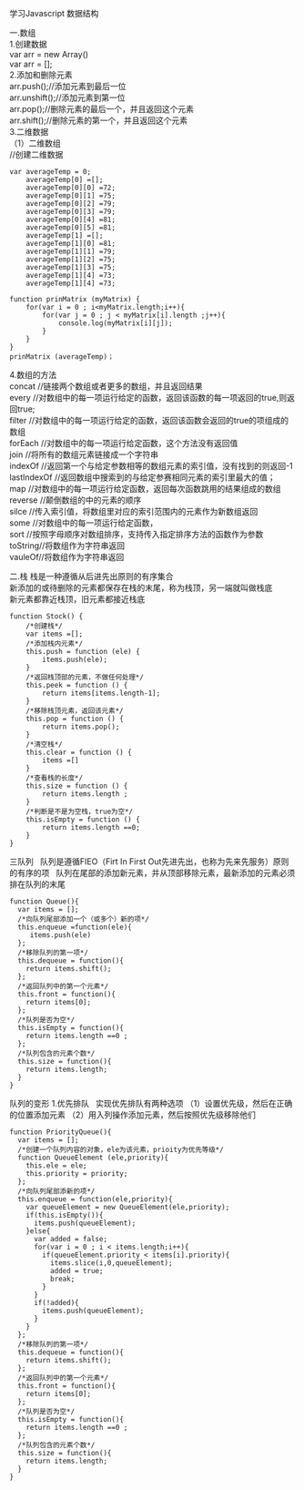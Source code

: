学习Javascript 数据结构  

一.数组      
1.创建数据  
var arr = new Array()   
var arr = [];   
2.添加和删除元素  
arr.push();//添加元素到最后一位  
arr.unshift();//添加元素到第一位  
arr.pop();//删除元素的最后一个，并且返回这个元素  
arr.shift();//删除元素的第一个，并且返回这个元素  
3.二维数据  
（1）二维数组   
//创建二维数据  
````
var averageTemp = 0;    
    averageTemp[0] =[];     
    averageTemp[0][0] =72;  
    averageTemp[0][1] =75;  
    averageTemp[0][2] =79;  
    averageTemp[0][3] =79;  
    averageTemp[0][4] =81;  
    averageTemp[0][5] =81;  
    averageTemp[1] =[];         
    averageTemp[1][0] =81;  
    averageTemp[1][1] =79;  
    averageTemp[1][2] =75;  
    averageTemp[1][3] =75;  
    averageTemp[1][4] =73;  
    averageTemp[1][4] =73;  
    
function prinMatrix (myMatrix) {
    for(var i = 0 ; i<myMatrix.length;i++){
        for(var j = 0 ; j < myMatrix[i].length ;j++){
            console.log(myMatrix[i][j]);
        }
    }
}
prinMatrix (averageTemp)；
````

4.数组的方法  
concat //链接两个数组或者更多的数组，并且返回结果  
every //对数组中的每一项运行给定的函数，返回该函数的每一项返回的true,则返回true;  
filter //对数组中的每一项运行给定的函数，返回该函数会返回的true的项组成的数组  
forEach //对数组中的每一项运行给定函数，这个方法没有返回值  
join //将所有的数组元素链接成一个字符串  
indexOf //返回第一个与给定参数相等的数组元素的索引值，没有找到的则返回-1  
lastIndexOf //返回数组中搜索到的与给定参赛相同元素的索引里最大的值；  
map //对数组中的每一项运行给定函数，返回每次函数跳用的结果组成的数组  
reverse //颠倒数组的中的元素的顺序  
silce //传入索引值，将数组里对应的索引范围内的元素作为新数组返回  
some //对数组中的每一项运行给定函数，  
sort //按照字母顺序对数组排序，支持传入指定排序方法的函数作为参数  
toString//将数组作为字符串返回   
vauleOf//将数组作为字符串返回   

二.栈
栈是一种遵循从后进先出原则的有序集合  
新添加的或待删除的元素都保存在栈的末尾，称为栈顶，另一端就叫做栈底   
新元素都靠近栈顶，旧元素都接近栈底   
````
function Stock() {
    /*创建栈*/
    var items =[];
    /*添加栈内元素*/
    this.push = function (ele) {
        items.push(ele);
    }
    /*返回栈顶部的元素，不做任何处理*/
    this.peek = function () {
        return items[items.length-1];
    }
    /*移除栈顶元素，返回该元素*/
    this.pop = function () {
        return items.pop();
    }
    /*清空栈*/
    this.clear = function () {
        items =[]
    }
    /*查看栈的长度*/
    this.size = function () {
        return items.length ;
    }
    /*判断是不是为空栈，true为空*/
    this.isEmpty = function () {
        return items.length ==0;
    }
}
````
三队列  
队列是遵循FIEO（Firt In First Out先进先出，也称为先来先服务）原则的有序的项   
队列在尾部的添加新元素，并从顶部移除元素，最新添加的元素必须排在队列的末尾   
````
function Queue(){
  var items = [];
  /*向队列尾部添加一个（或多个）新的项*/
  this.enqueue =function(ele){
     items.push(ele)
  };
  /*移除队列的第一项*/
  this.dequeue = function(){
    return items.shift();
  };
  /*返回队列中的第一个元素*/
  this.front = function(){
    return items[0];
  };
  /*队列是否为空*/
  this.isEmpty = function(){
    return items.length ==0 ;
  };
  /*队列包含的元素个数*/
  this.size = function(){
    return items.length;
  }
}

````
队列的变形
1.优先排队  
实现优先排队有两种选项
（1）设置优先级，然后在正确的位置添加元素
（2）用入列操作添加元素，然后按照优先级移除他们
````
function PriorityQueue(){
  var items = [];
  /*创建一个队列内容的对象，ele为该元素，prioity为优先等级*/
  function QueueElement (ele,priority){
    this.ele = ele;
    this.priority = priority;
  };
  /*向队列尾部添新的项*/
  this.enqueue = function(ele,priority){
    var queueElement = new QueueElement(ele,priority);
    if(this.isEmpty()){
      items.push(queueElement);
    }else{
      var added = false;
      for(var i = 0 ; i < items.length;i++){
        if(queueElement.priority < items[i].priority){
          items.slice(i,0,queueElement);
          added = true;
          break;
        }
      }
      if(!added){
        items.push(queueElement);
      }
    }
  };
  /*移除队列的第一项*/
  this.dequeue = function(){
    return items.shift();
  };
  /*返回队列中的第一个元素*/
  this.front = function(){
    return items[0];
  };
  /*队列是否为空*/
  this.isEmpty = function(){
    return items.length ==0 ;
  };
  /*队列包含的元素个数*/
  this.size = function(){
    return items.length;
  }
}
````




